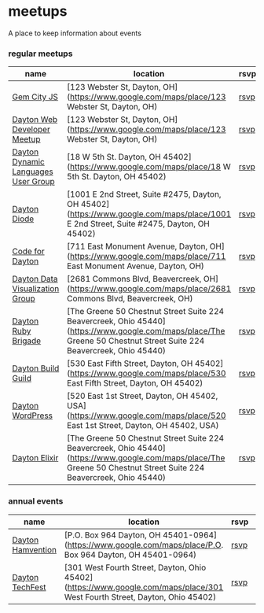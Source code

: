 # meetups

A place to keep information about events

### regular meetups

name|location|rsvp|phone|twitter|github
-----|-----|-----|-----|-----|-----
[Gem City JS](http://gemcityjs.com/)|[123 Webster St, Dayton, OH](https://www.google.com/maps/place/123 Webster St, Dayton, OH)|[rsvp](https://www.eventbrite.com/e/gem-city-js-tickets-15258648027)|[9374010915](tel:+9374010915)|[@gemcityjs](https://twitter.com/gemcityjs)|[gemcityjs](https://github.com/gemcityjs)
[Dayton Web Developer Meetup](http://www.meetup.com/dayton-web-developers/)|[123 Webster St, Dayton, OH](https://www.google.com/maps/place/123 Webster St, Dayton, OH)|[rsvp](http://www.meetup.com/dayton-web-developers/events/)|[9374010915](tel:+9374010915)||[](https://github.com/)
[Dayton Dynamic Languages User Group](http://dayton-dynamic.github.io/)|[18 W 5th St. Dayton, OH 45402](https://www.google.com/maps/place/18 W 5th St. Dayton, OH 45402)|[rsvp](http://www.meetup.com/Dayton-Dynamic-Languages-User-Group/events)|[9374616283](tel:+9374616283)||[](https://github.com/)
[Dayton Diode](http://www.daytondiode.org/)|[1001 E 2nd Street, Suite #2475, Dayton, OH 45402](https://www.google.com/maps/place/1001 E 2nd Street, Suite #2475, Dayton, OH 45402)|[rsvp](http://www.meetup.com/d8ndiode/events/)|[](tel:+)||[](https://github.com/)
[Code for Dayton](http://codefordayton.org/)|[711 East Monument Avenue, Dayton, OH](https://www.google.com/maps/place/711 East Monument Avenue, Dayton, OH)|[rsvp](http://www.meetup.com/Code-for-Dayton/events/)|[](tel:+)|[@davecaraway](https://twitter.com/davecaraway)|[codefordayton](https://github.com/codefordayton)
[Dayton Data Visualization Group](http://www.meetup.com/daytondv/)|[2681 Commons Blvd, Beavercreek, OH](https://www.google.com/maps/place/2681 Commons Blvd, Beavercreek, OH)|[rsvp](http://www.meetup.com/daytondv/events/)|[](tel:+)|[@daytondv](https://twitter.com/daytondv)|[](https://github.com/)
[Dayton Ruby Brigade](http://www.daytonrb.com/)|[The Greene 50 Chestnut Street Suite 224 Beavercreek, Ohio 45440](https://www.google.com/maps/place/The Greene 50 Chestnut Street Suite 224 Beavercreek, Ohio 45440)|[rsvp](http://www.meetup.com/daytonrb/events/)|[](tel:+)|[@DaytonRuby](https://twitter.com/DaytonRuby)|[daytonrb](https://github.com/daytonrb)
[Dayton Build Guild](http://dayton.buildguild.org/)|[530 East Fifth Street, Dayton, OH 45402](https://www.google.com/maps/place/530 East Fifth Street, Dayton, OH 45402)|[rsvp](http://dayton.buildguild.org/)|[](tel:+)|[@bg_dayton](https://twitter.com/bg_dayton)|[](https://github.com/)
[Dayton WordPress](http://www.meetup.com/Dayton-WordPress/)|[520 East 1st Street, Dayton, OH 45402, USA](https://www.google.com/maps/place/520 East 1st Street, Dayton, OH 45402, USA)|[rsvp](http://www.meetup.com/Dayton-WordPress/events)|[](tel:+)|[@DaytonWP](https://twitter.com/DaytonWP)|[](https://github.com/)
[Dayton Elixir](http://www.meetup.com/DaytonElixir/)|[The Greene 50 Chestnut Street Suite 224 Beavercreek, Ohio 45440](https://www.google.com/maps/place/The Greene 50 Chestnut Street Suite 224 Beavercreek, Ohio 45440)|[rsvp](http://www.meetup.com/DaytonElixir/events)|[](tel:+)|[@daytonelixir](https://twitter.com/daytonelixir)|[](https://github.com/)


### annual events

name|location|rsvp|phone|twitter|github
-----|-----|-----|-----|-----|-----
[Dayton Hamvention](http://hamvention.org/)|[P.O. Box 964 Dayton, OH 45401-0964](https://www.google.com/maps/place/P.O. Box 964 Dayton, OH 45401-0964)|[rsvp](http://hamvention.org/purchase-tickets/)|[9372766930](tel:+9372766930)|[@hamvention](https://twitter.com/hamvention)|[](https://github.com/)
[Dayton TechFest](http://www.ascdayton.org/TechFest/)|[301 West Fourth Street, Dayton, Ohio 45402](https://www.google.com/maps/place/301 West Fourth Street, Dayton, Ohio 45402)|[rsvp](http://www.ascdayton.org/TechFest/sign_up.html)|[](tel:+)||[](https://github.com/)